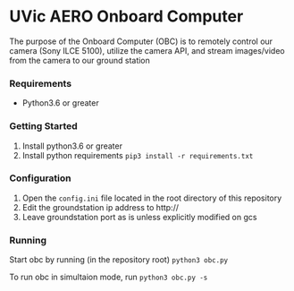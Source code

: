 # UVic AERO Onboard Computer

The purpose of the Onboard Computer (OBC) is to remotely control our camera (Sony ILCE 5100), utilize the camera API, and stream images/video from the camera to our ground station

### Requirements
* Python3.6 or greater

### Getting Started
1. Install python3.6 or greater
1. Install python requirements `pip3 install -r requirements.txt`

### Configuration 
1. Open the `config.ini` file located in the root directory of this repository
1. Edit the groundstation ip address to http://<address of machine runnig gcs>
1. Leave groundstation port as is unless explicitly modified on gcs

### Running 
Start obc by running (in the repository root)
	`python3 obc.py`

To run obc in simultaion mode, run
	`python3 obc.py -s`

<!--
## Livestreaming video

The jpeg livestream will be served on http://127.0.0.1:5000 but is meant to be dijested by ffmpeg/ffserver

### Set up livestreaming on Linux

First ensure that ffmpeg is installed on your system

```
apt-get install ffmpeg
```

Then use the ffserver config to start the program

```
ffserver -f ffserver.conf
```

Next you will run the OBC and wait for the image livestream to start

```
python obc.py
```

Then start ffmpeg to transcode the images into a video stream

```
ffmpeg -c mjpeg -i http://127.0.0.1:5000 -codec copy http://127.0.0.1:8080/feed1.ffm
```

The video livestream can now be viewed at http://127.0.0.1:8080/liveview.jpg depending on how ffserver is configured
The local IP in the link above can be replaced by the IP of the server/raspberry Pi depending how the network is configured as
ffserver will run on all network interfaces whereas the initial jpeg stream will only run locally.

## Authors

Christopher Hampu, Lin Hsuan-Yu, TaeHun Kang

## License

This project is licensed under the MIT License - see the [LICENSE.md](LICENSE.md) file for details
-->

